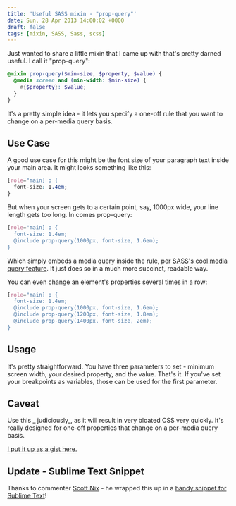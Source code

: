 ```yaml
---
title: 'Useful SASS mixin - "prop-query"'
date: Sun, 28 Apr 2013 14:00:02 +0000
draft: false
tags: [mixin, SASS, Sass, scss]
---
```


Just wanted to share a little mixin that I came up with that's pretty darned useful. I call it "prop-query":

```scss
@mixin prop-query($min-size, $property, $value) {
  @media screen and (min-width: $min-size) {
    #{$property}: $value;
  }
}
```

It's a pretty simple idea - it lets you specify a one-off rule that you want to change on a per-media query basis.

## Use Case

A good use case for this might be the font size of your paragraph text inside your main area. It might looks something like this:

```css
[role="main] p {
  font-size: 1.4em;
}
```

But when your screen gets to a certain point, say, 1000px wide, your line length gets too long. In comes prop-query:

```scss
[role="main] p {
  font-size: 1.4em;
  @include prop-query(1000px, font-size, 1.6em);
}
```

Which simply embeds a media query inside the rule, per [SASS's cool media query feature][1]. It just does so in a much more succinct, readable way.

You can even change an element's properties several times in a row:

```scss
[role="main] p {
  font-size: 1.4em;
  @include prop-query(1000px, font-size, 1.6em);
  @include prop-query(1200px, font-size, 1.8em);
  @include prop-query(1400px, font-size, 2em);
}
```

## Usage

It's pretty straightforward. You have three parameters to set - minimum screen width, your desired property, and the value. That's it. If you've set your breakpoints as variables, those can be used for the first parameter.

## Caveat

Use this _ judiciously_, as it will result in very bloated CSS very quickly. It's really designed for one-off properties that change on a per-media query basis.

[I put it up as a gist here.][2]

## Update - Sublime Text Snippet

Thanks to commenter [Scott Nix][3] - he wrapped this up in a [handy snippet for Sublime Text][4]!

[1]: http://sass-lang.com/docs/yardoc/file.SASS_REFERENCE.html#media
[2]: https://gist.github.com/chipcullen/5476098
[3]: http://scottnix.com/
[4]: https://gist.github.com/scottnix/5479839
